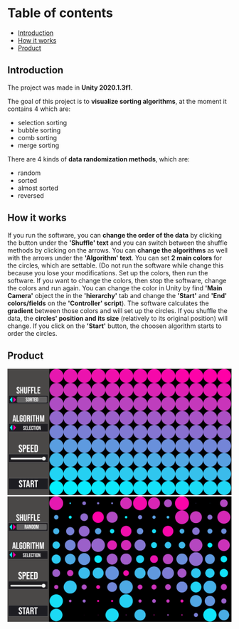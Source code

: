 # Table of contents
* [Introduction](#introduction)
* [How it works](#howitworks)
* [Product](#product)

## Introduction
The project was made in **Unity 2020.1.3f1**.

The goal of this project is to **visualize sorting algorithms**, at the moment it contains 4 which are:
- selection sorting
- bubble sorting
- comb sorting
- merge sorting

There are 4 kinds of **data randomization methods**, which are:
- random
- sorted
- almost sorted
- reversed

## How it works
If you run the software, you can **change the order of the data** by clicking the button under the **'Shuffle' text** and you can switch between the shuffle methods by clicking on the arrows.
You can **change the algorithms** as well with the arrows under the **'Algorithm' text**.
You can set **2 main colors** for the circles, which are settable. (Do not run the software while change this because you lose your modifications. Set up the colors, then run the software. If you want to change the colors, then stop the software, change the colors and run again. You can change the color in Unity by find **'Main Camera'** object the in the **'hierarchy'** tab and change the **'Start'** and **'End' colors/fields** on the **'Controller' script**).
The software calculates the **gradient** between those colors and will set up the circles. If you shuffle the data, the **circles' position and its size** (relatively to its original position) will change.
If you click on the **'Start'** button, the choosen algorithm starts to order the circles.

## Product
![](https://github.com/iambackit/Visualization/blob/master/imgs/gui0.png)
![](https://github.com/iambackit/Visualization/blob/master/imgs/gui1.png)
